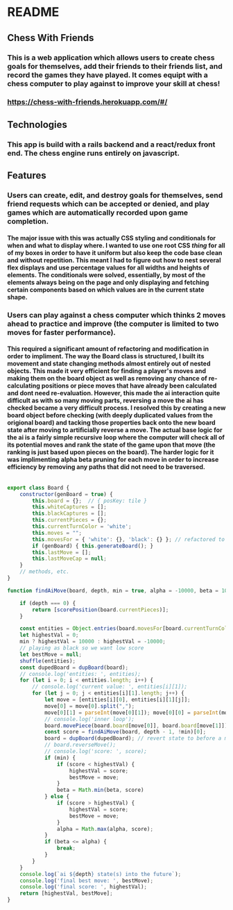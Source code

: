 # README

## Chess With Friends

### This is a web application which allows users to create chess goals for themselves, add their friends to their friends list, and record the games they have played. It comes equipt with a chess computer to play against to improve your skill at chess!

### https://chess-with-friends.herokuapp.com/#/

## Technologies

### This app is build with a rails backend and a react/redux front end. The chess engine runs entirely on javascript.

## Features

### Users can create, edit, and destroy goals for themselves, send friend requests which can be accepted or denied, and play games which are automatically recorded upon game completion.

#### The major issue with this was actually CSS styling and conditionals for when and what to display where. I wanted to use one root CSS *thing* for all of my boxes in order to have it uniform but also keep the code base clean and without repetition. This meant I had to figure out how to nest several flex displays and use percentage values for all widths and heights of elements. The conditionals were solved, essentially, by most of the elements always being on the page and only displaying and fetching certain components based on which values are in the current state shape.

### Users can play against a chess computer which thinks 2 moves ahead to practice and improve (the computer is limited to two moves for faster performance).

#### This required a significant amount of refactoring and modification in order to impliment. The way the Board class is structured, I built its movement and state changing methods almost entirely out of nested objects. This made it very efficient for finding a player's moves and making them on the board object as well as removing any chance of re-calculating positions or piece moves that have already been calculated and dont need re-evaluation. However, this made the ai interaction quite difficult as with so many moving parts, reversing a move the ai has checked became a very difficult process. I resolved this by creating a new board object before checking (with deeply duplicated values from the origional board) and tacking those properties back onto the new board state after moving to artificially reverse a move. The actual base logic for the ai is a fairly simple recursive loop where the computer will check all of its potential moves and rank the state of the game upon that move (the ranking is just based upon pieces on the board). The harder logic for it was implimenting alpha beta pruning for each move in order to increase efficiency by removing any paths that did not need to be traversed.

```js

export class Board {
    constructor(genBoard = true) {
        this.board = {};  // { posKey: tile }
        this.whiteCaptures = [];
        this.blackCaptures = [];
        this.currentPieces = {};
        this.currentTurnColor = 'white';
        this.moves = "";
        this.movesFor = { 'white': {}, 'black': {} }; // refactored to { 'white': { piece.pos: [moves] } } -> not removed from piece object
        if (genBoard) { this.generateBoard(); }
        this.lastMove = [];
        this.lastMoveCap = null;
    }
    // methods, etc.    
}
```

```js
function findAiMove(board, depth, min = true, alpha = -10000, beta = 10000) {

    if (depth === 0) {
        return [scorePosition(board.currentPieces)];
    }

    const entities = Object.entries(board.movesFor[board.currentTurnColor]);
    let highestVal = 0;
    min ? highestVal = 10000 : highestVal = -10000;
    // playing as black so we want low score
    let bestMove = null;
    shuffle(entities);
    const dupedBoard = dupBoard(board);
    // console.log('entities: ', entities);
    for (let i = 0; i < entities.length; i++) {
        // console.log('current value: ', entities[i][1]);
        for (let j = 0; j < entities[i][1].length; j++) {
            let move = [entities[i][0], entities[i][1][j]];
            move[0] = move[0].split(",");
            move[0][1] = parseInt(move[0][1]); move[0][0] = parseInt(move[0][0]);
            // console.log('inner loop');
            board.movePiece(board.board[move[0]], board.board[move[1]]);
            const score = findAiMove(board, depth - 1, !min)[0];
            board = dupBoard(dupedBoard); // revert state to before a move was made
            // board.reverseMove();
            // console.log('score: ', score);
            if (min) {
                if (score < highestVal) {
                    highestVal = score;
                    bestMove = move;
                }
                beta = Math.min(beta, score)
            } else {
                if (score > highestVal) {
                    highestVal = score;
                    bestMove = move;
                }
                alpha = Math.max(alpha, score);
            }
            if (beta <= alpha) {
                break;
            }
        }
    }
    console.log(`ai ${depth} state(s) into the future`);
    console.log('final best move: ', bestMove);
    console.log('final score: ', highestVal);
    return [highestVal, bestMove];
}
```
